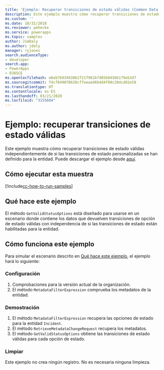 ```yaml
---
title: 'Ejemplo: Recuperar transiciones de estado válidas (Common Data Service) | Microsoft Docs'
description: Este ejemplo muestra cómo recuperar transiciones de estado válidas.
ms.custom: ''
ms.date: 10/31/2018
ms.reviewer: pehecke
ms.service: powerapps
ms.topic: samples
author: JimDaly
ms.author: jdaly
manager: ryjones
search.audienceType:
- developer
search.app:
- PowerApps
- D365CE
ms.openlocfilehash: e6eb7b939430b2f21f961bfd85b0d3b6179eb3d7
ms.sourcegitcommit: f4cf849070628cf7eeaed6b4d4f08c20dcd02e58
ms.translationtype: HT
ms.contentlocale: es-ES
ms.lasthandoff: 03/21/2020
ms.locfileid: "3155604"
---
```

# <a name="sample-retrieve-valid-status-transitions"></a>Ejemplo: recuperar transiciones de estado válidas

Este ejemplo muestra cómo recuperar transiciones de estado válidas independientemente de si las transiciones de estado personalizadas se han definido para la entidad. Puede descargar el ejemplo desde [aquí](https://github.com/Microsoft/PowerApps-Samples/tree/master/cds/orgsvc/C%23/RetrieveValidTransitions).
 
## <a name="how-to-run-this-sample"></a>Cómo ejecutar esta muestra

[!include[cc-how-to-run-samples](../../includes/cc-how-to-run-samples.md)]


## <a name="what-this-sample-does"></a>Qué hace este ejemplo

El método `GetValidStatusOptions` está diseñado para usarse en un escenario donde contiene los datos que devuelven transiciones de opción de estado válidas con independencia de si las transiciones de estado están habilitadas para la entidad.
## <a name="how-this-sample-works"></a>Cómo funciona este ejemplo

Para simular el escenario descrito en [Qué hace este ejemplo](#what-this-sample-does), el ejemplo hará lo siguiente:

### <a name="setup"></a>Configuración

1. Comprobaciones para la versión actual de la organización.
1. El método `MetadataFilterExpression` comprueba los metadatos de la entidad.

### <a name="demonstrate"></a>Demostración

1. El método `MetadataFilterExpression` recupera las opciones de estado para la entidad `Incident`.
1. El método `RetrieveMetadataChangeRequest` recupera los metadatos.
1. El método `GetValidStatusOptions` obtiene las transiciones de estado válidas para cada opción de estado.

### <a name="clean-up"></a>Limpiar

Este ejemplo no crea ningún registro. No es necesaria ninguna limpieza.

